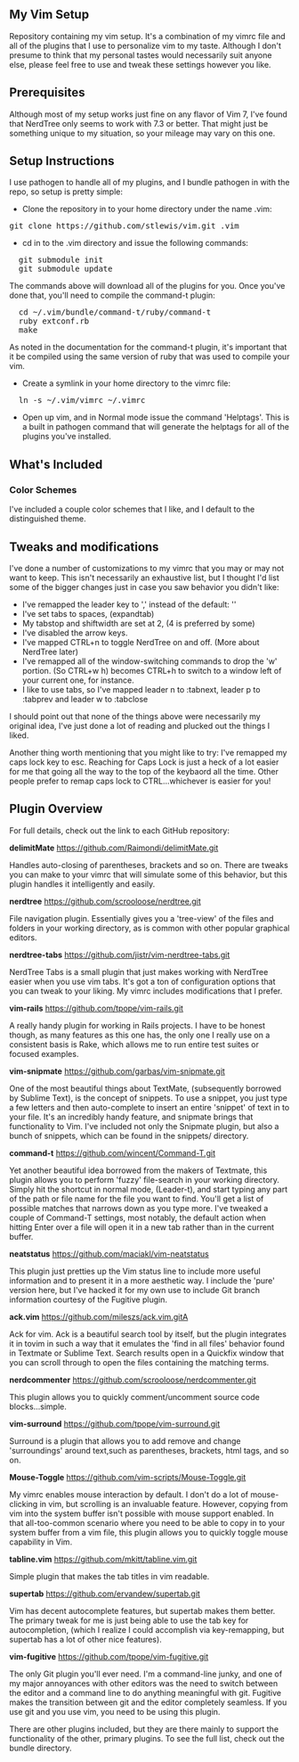 ## My Vim Setup

Repository containing my vim setup.  It's a combination of my vimrc file and all of the plugins that I use to personalize vim to my taste. Although I don't presume to think that my personal tastes would necessarily suit anyone else, please feel free to use and tweak these settings however you like.

## Prerequisites

Although most of my setup works just fine on any flavor of Vim 7, I've found that NerdTree only seems to work with 7.3 or better.  That might just be something unique to my situation, so your mileage may vary on this one.


## Setup Instructions

I use pathogen to handle all of my plugins, and I bundle pathogen in with the repo, so setup is pretty simple:

* Clone the repository in to your home directory under the name .vim:
<pre>git clone https://github.com/stlewis/vim.git .vim</pre>

* cd in to the .vim directory and issue the following commands:

<pre>
  git submodule init
  git submodule update
</pre>

The commands above will download all of the plugins for you. Once you've done that, you'll need to compile the command-t plugin:

<pre>
  cd ~/.vim/bundle/command-t/ruby/command-t
  ruby extconf.rb
  make
</pre>

As noted in the documentation for the command-t plugin, it's important that it be compiled using the same version of ruby that was used to compile your vim.

* Create a symlink in your home directory to the vimrc file:

<pre>
  ln -s ~/.vim/vimrc ~/.vimrc
</pre>

* Open up vim, and in Normal mode issue the command 'Helptags'.  This is a built in pathogen command that will generate the helptags for all of the plugins you've installed.


## What's Included

### Color Schemes

I've included a couple color schemes that I like, and I default to the distinguished theme. 

## Tweaks and modifications 

I've done a number of customizations to my vimrc that you may or may not want to keep.  This isn't necessarily an exhaustive list, but I thought I'd list some of the bigger changes just in case you saw behavior you didn't like:

* I've remapped the leader key to ',' instead of the default: '\'
* I've set tabs to spaces, (expandtab)
* My tabstop and shiftwidth are set at 2, (4 is preferred by some)
* I've disabled the arrow keys. 
* I've mapped CTRL+n to toggle NerdTree on and off. (More about NerdTree later)
* I've remapped all of the window-switching commands to drop the 'w' portion. (So CTRL+w h) becomes CTRL+h to switch to a window left of your current one, for instance.
* I like to use tabs, so I've mapped leader n to :tabnext, leader p to :tabprev and leader w to :tabclose

I should point out that none of the things above were necessarily my original idea, I've just done a lot of reading and plucked out the things I liked.

Another thing worth mentioning that you might like to try:  I've remapped my caps lock key to esc.  Reaching for Caps Lock is just a heck of a lot easier for me that going all the way to the top of the keybaord all the time.  Other people prefer to remap caps lock to CTRL...whichever is easier for you!

## Plugin Overview

For full details, check out the link to each GitHub repository:

**delimitMate**
https://github.com/Raimondi/delimitMate.git

Handles auto-closing of parentheses, brackets and so on.  There are tweaks you can make to your vimrc that will simulate some of this behavior, but this plugin handles it intelligently and easily.

**nerdtree**
https://github.com/scrooloose/nerdtree.git

File navigation plugin. Essentially gives you a 'tree-view' of the files and folders in your working directory, as is common with other popular graphical editors.

**nerdtree-tabs**
https://github.com/jistr/vim-nerdtree-tabs.git

NerdTree Tabs is a small plugin that just makes working with NerdTree easier when you use vim tabs. It's got a ton of configuration options that you can tweak to your liking. My vimrc includes modifications that I prefer.

**vim-rails**
https://github.com/tpope/vim-rails.git

A really handy plugin for working in Rails projects. I have to be honest though, as many features as this one has, the only one I really use on a consistent basis is Rake, which allows me to run entire test suites or focused examples.

**vim-snipmate**
https://github.com/garbas/vim-snipmate.git

One of the most beautiful things about TextMate, (subsequently borrowed by Sublime Text), is the concept of snippets. To use a snippet, you just type a few letters and then auto-complete to insert an entire 'snippet' of text in to your file.  It's an incredibly handy feature, and snipmate brings that functionality to Vim.  I've included not only the Snipmate plugin, but also a bunch of snippets, which can be found in the snippets/ directory.

**command-t**
https://github.com/wincent/Command-T.git

Yet another beautiful idea borrowed from the makers of Textmate, this plugin allows you to perform 'fuzzy' file-search in your working directory. Simply hit the shortcut in normal mode, (Leader-t), and start typing any part of the path or file name for the file you want to find.  You'll get a list of possible matches that narrows down as you type more. I've tweaked a couple of Command-T settings, most notably, the default action when hitting Enter over a file will open it in a new tab rather than in the current buffer.

**neatstatus**
https://github.com/maciakl/vim-neatstatus

This plugin just pretties up the Vim status line to include more useful information and to present it in a more aesthetic way.  I include the 'pure' version here, but I've hacked it for my own use to include Git branch information courtesy of the Fugitive plugin.

**ack.vim**
https://github.com/mileszs/ack.vim.gitA

Ack for vim. Ack is a beautiful search tool by itself, but the plugin integrates it in tovim in such a way that it emulates the 'find in all files' behavior found in Textmate or Sublime Text. Search results open in a Quickfix window that you can scroll through to open the files containing the matching terms.

**nerdcommenter**
https://github.com/scrooloose/nerdcommenter.git

This plugin allows you to quickly comment/uncomment source code blocks...simple.

**vim-surround**
https://github.com/tpope/vim-surround.git

Surround is a plugin that allows you to add remove and change 'surroundings' around text,such as parentheses, brackets, html tags, and so on.

**Mouse-Toggle**
https://github.com/vim-scripts/Mouse-Toggle.git

My vimrc enables mouse interaction by default. I don't do a lot of mouse-clicking in vim, but scrolling is an invaluable feature.  However, copying from vim into the system buffer isn't possible with mouse support enabled.  In that all-too-common scenario where you need to be able to copy in to your system buffer from a vim file, this plugin allows you to quickly toggle mouse capability in Vim.

**tabline.vim**
https://github.com/mkitt/tabline.vim.git

Simple plugin that makes the tab titles in vim readable.

**supertab**
https://github.com/ervandew/supertab.git

Vim has decent autocomplete features, but supertab makes them better. The primary tweak for me is just being able to use the tab key for autocompletion, (which I realize I could accomplish via key-remapping, but supertab has a lot of other nice features).

**vim-fugitive**
https://github.com/tpope/vim-fugitive.git

The only Git plugin you'll ever need. I'm a command-line junky, and one of my major annoyances with other editors was the need to switch between the editor and a command line to do anything meaningful with git. Fugitive makes the transition between git and the editor completely seamless. If you use git and you use vim, you need to be using this plugin.


There are other plugins included, but they are there mainly to support the functionality of the other, primary plugins. To see the full list, check out the bundle directory.
